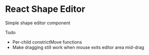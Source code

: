 # React Shape Editor

Simple shape editor component

Todo
- Per-child constrictMove functions
- Make dragging still work when mouse exits editor area mid-drag
